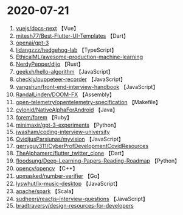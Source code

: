 # 2020-07-21

1. [vuejs/docs-next](https://github.com/vuejs/docs-next) 【Vue】
2. [mitesh77/Best-Flutter-UI-Templates](https://github.com/mitesh77/Best-Flutter-UI-Templates) 【Dart】
3. [openai/gpt-3](https://github.com/openai/gpt-3) 
4. [lidangzzz/hedgehog-lab](https://github.com/lidangzzz/hedgehog-lab) 【TypeScript】
5. [EthicalML/awesome-production-machine-learning](https://github.com/EthicalML/awesome-production-machine-learning) 
6. [NerdyPepper/dijo](https://github.com/NerdyPepper/dijo) 【Rust】
7. [geekxh/hello-algorithm](https://github.com/geekxh/hello-algorithm) 【JavaScript】
8. [checkly/puppeteer-recorder](https://github.com/checkly/puppeteer-recorder) 【JavaScript】
9. [yangshun/front-end-interview-handbook](https://github.com/yangshun/front-end-interview-handbook) 【JavaScript】
10. [RandalLinden/DOOM-FX](https://github.com/RandalLinden/DOOM-FX) 【Assembly】
11. [open-telemetry/opentelemetry-specification](https://github.com/open-telemetry/opentelemetry-specification) 【Makefile】
12. [cylonid/NativeAlphaForAndroid](https://github.com/cylonid/NativeAlphaForAndroid) 【Java】
13. [forem/forem](https://github.com/forem/forem) 【Ruby】
14. [minimaxir/gpt-3-experiments](https://github.com/minimaxir/gpt-3-experiments) 【Python】
15. [jwasham/coding-interview-university](https://github.com/jwasham/coding-interview-university) 
16. [OvidijusParsiunas/myvision](https://github.com/OvidijusParsiunas/myvision) 【JavaScript】
17. [gerryguy311/CyberProfDevelopmentCovidResources](https://github.com/gerryguy311/CyberProfDevelopmentCovidResources) 
18. [TheAlphamerc/flutter_twitter_clone](https://github.com/TheAlphamerc/flutter_twitter_clone) 【Dart】
19. [floodsung/Deep-Learning-Papers-Reading-Roadmap](https://github.com/floodsung/Deep-Learning-Papers-Reading-Roadmap) 【Python】
20. [opencv/opencv](https://github.com/opencv/opencv) 【C++】
21. [upmasked/number-verifier](https://github.com/upmasked/number-verifier) 【Go】
22. [lyswhut/lx-music-desktop](https://github.com/lyswhut/lx-music-desktop) 【JavaScript】
23. [apache/spark](https://github.com/apache/spark) 【Scala】
24. [sudheerj/reactjs-interview-questions](https://github.com/sudheerj/reactjs-interview-questions) 【JavaScript】
25. [bradtraversy/design-resources-for-developers](https://github.com/bradtraversy/design-resources-for-developers) 
